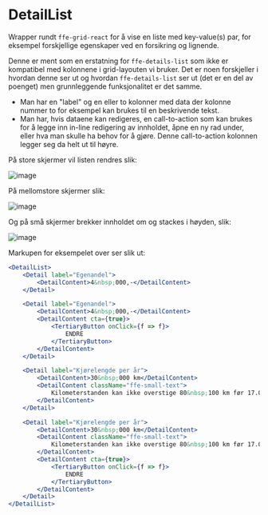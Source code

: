 # DetailList

Wrapper rundt `ffe-grid-react` for å vise en liste med key-value(s) par, for eksempel forskjellige egenskaper ved en
forsikring og lignende.

Denne er ment som en erstatning for `ffe-details-list` som ikke er kompatibel med kolonnene i grid-layouten vi bruker.
Det er noen forskjeller i hvordan denne ser ut og hvordan `ffe-details-list` ser ut (det er en del av poenget) men
grunnleggende funksjonalitet er det samme.

* Man har en "label" og en eller to kolonner med data der kolonne nummer to for eksempel kan brukes til en beskrivende
tekst.
* Man har, hvis dataene kan redigeres, en call-to-action som kan brukes for å legge inn in-line redigering av innholdet,
åpne en ny rad under, eller hva man skulle ha behov for å gjøre. Denne call-to-action kolonnen legger seg da helt ut til
høyre.

På store skjermer vil listen rendres slik:

![image](ffe-details-list-react/lg.png)

På mellomstore skjermer slik:

![image](ffe-details-list-react/md.png)

Og på små skjermer brekker innholdet om og stackes i høyden, slik:

![image](ffe-details-list-react/sm.png)

Markupen for eksempelet over ser slik ut:

```jsx static
<DetailList>
    <Detail label="Egenandel">
        <DetailContent>4&nbsp;000,-</DetailContent>
    </Detail>

    <Detail label="Egenandel">
        <DetailContent>4&nbsp;000,-</DetailContent>
        <DetailContent cta={true}>
            <TertiaryButton onClick={f => f}>
                ENDRE
            </TertiaryButton>
        </DetailContent>
    </Detail>

    <Detail label="Kjørelengde per år">
        <DetailContent>30&nbsp;000 km</DetailContent>
        <DetailContent className="ffe-small-text">
            Kilometerstanden kan ikke overstige 80&nbsp;100 km før 17.02.2017
        </DetailContent>
    </Detail>

    <Detail label="Kjørelengde per år">
        <DetailContent>30&nbsp;000 km</DetailContent>
        <DetailContent className="ffe-small-text">
            Kilometerstanden kan ikke overstige 80&nbsp;100 km før 17.02.2017
        </DetailContent>
        <DetailContent cta={true}>
            <TertiaryButton onClick={f => f}>
                ENDRE
            </TertiaryButton>
        </DetailContent>
    </Detail>
</DetailList>
```
